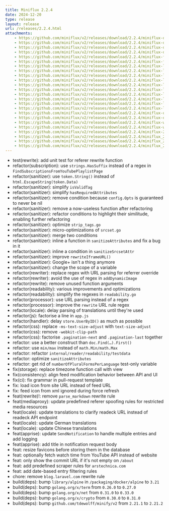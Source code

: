 ```yaml
---
title: Miniflux 2.2.4
date: 2024-12-20
type: release
layout: release
url: /releases/2.2.4.html
attachments:
    - https://github.com/miniflux/v2/releases/download/2.2.4/miniflux-darwin-amd64
    - https://github.com/miniflux/v2/releases/download/2.2.4/miniflux-darwin-amd64.sha256
    - https://github.com/miniflux/v2/releases/download/2.2.4/miniflux-darwin-arm64
    - https://github.com/miniflux/v2/releases/download/2.2.4/miniflux-darwin-arm64.sha256
    - https://github.com/miniflux/v2/releases/download/2.2.4/miniflux-freebsd-amd64
    - https://github.com/miniflux/v2/releases/download/2.2.4/miniflux-freebsd-amd64.sha256
    - https://github.com/miniflux/v2/releases/download/2.2.4/miniflux-linux-amd64
    - https://github.com/miniflux/v2/releases/download/2.2.4/miniflux-linux-amd64.sha256
    - https://github.com/miniflux/v2/releases/download/2.2.4/miniflux-linux-arm64
    - https://github.com/miniflux/v2/releases/download/2.2.4/miniflux-linux-arm64.sha256
    - https://github.com/miniflux/v2/releases/download/2.2.4/miniflux-linux-armv5
    - https://github.com/miniflux/v2/releases/download/2.2.4/miniflux-linux-armv5.sha256
    - https://github.com/miniflux/v2/releases/download/2.2.4/miniflux-linux-armv6
    - https://github.com/miniflux/v2/releases/download/2.2.4/miniflux-linux-armv6.sha256
    - https://github.com/miniflux/v2/releases/download/2.2.4/miniflux-linux-armv7
    - https://github.com/miniflux/v2/releases/download/2.2.4/miniflux-linux-armv7.sha256
    - https://github.com/miniflux/v2/releases/download/2.2.4/miniflux-openbsd-amd64
    - https://github.com/miniflux/v2/releases/download/2.2.4/miniflux-openbsd-amd64.sha256
    - https://github.com/miniflux/v2/releases/download/2.2.4/miniflux-windows-amd64.exe
    - https://github.com/miniflux/v2/releases/download/2.2.4/miniflux-windows-amd64.exe.sha256
    - https://github.com/miniflux/v2/releases/download/2.2.4/miniflux-2.2.4-1.0.x86_64.rpm
    - https://github.com/miniflux/v2/releases/download/2.2.4/miniflux_2.2.4_amd64.deb
    - https://github.com/miniflux/v2/releases/download/2.2.4/miniflux_2.2.4_arm64.deb
    - https://github.com/miniflux/v2/releases/download/2.2.4/miniflux_2.2.4_armhf.deb
---
```


* test(rewrite): add unit test for referer rewrite function
* refactor(subscription): use `strings.HasSuffix` instead of a regex in `FindSubscriptionsFromYouTubePlaylistPage`
* refactor(sanitizer): use `token.String()` instead of `html.EscapeString(token.Data)`
* refactor(sanitizer): simplify `isValidTag`
* refactor(sanitizer): simplify `hasRequiredAttributes`
* refactor(sanitizer): remove condition because `config.Opts` is guaranteed to never be nil
* refactor(sanitizer): remove a now-useless function after refactoring
* refactor(sanitizer): refactor conditions to highlight their similitude, enabling further refactoring
* refactor(sanitizer): optimize `strip_tags.go`
* refactor(sanitizer): micro-optimizations of `srcset.go`
* refactor(sanitizer): merge two conditions
* refactor(sanitizer): inline a function in `sanitizeAttributes` and fix a bug in it
* refactor(sanitizer): inline a condition in `sanitizeSrcsetAttr`
* refactor(sanitizer): improve `rewriteIframeURL()`
* refactor(sanitizer): Google+ isn't a thing anymore
* refactor(sanitizer): change the scope of a variable
* refactor(rewriter): replace regex with URL parsing for referrer override
* refactor(rewriter): avoid the use of regex in `addDynamicImage`
* refactor(rewrite): remove unused function arguments
* refactor(readability): various improvements and optimizations
* refactor(readability): simplify the regexes in `readability.go`
* refactor(processor): use URL parsing instead of a regex
* refactor(processor): improve the `rewrite` URL rule regex
* refactor(locale): delay parsing of translations until they're used
* refactor(js): factorise a line in `app.js`
* refactor(handler): delay `store.UserByID()` as much as possible
* refactor(css): replace `-ms-text-size-adjust` with `text-size-adjust`
* refactor(css): remove `-webkit-clip-path`
* refactor(css): factorise `.pagination-next` and `.pagination-last` together
* refactor: use a better construct than `doc.Find(…).First()`
* refactor: use `min/max` instead of `math.Min/math.Max`
* refactor: refactor `internal/reader/readability/testdata`
* refactor: optimize `sanitizeAttributes`
* refactor: get rid of `numberOfPluralFormsPerLanguage` test-only variable
* fix(storage): replace timezone function call with view
* fix(consistency): align feed modification behavior between API and UI
* fix(ci): fix grammar in pull-request template
* fix: load icon from site URL instead of feed URL
* fix: feed icon from xml ignored during force refresh
* feat(rewrite)!: remove `parse_markdown` rewrite rule
* feat(mediaproxy): update predefined referer spoofing rules for restricted media resources
* feat(locale): update translations to clarify readeck URL instead of readeck API endpoint
* feat(locale): update German translations
* feat(locale): update Chinese translations
* feat(apprise): update `SendNotification` to handle multiple entries and add logging
* feat(apprise): add title in notification request body
* feat: resize favicons before storing them in the database
* feat: optionally fetch watch time from YouTube API instead of website
* feat: only show the commit URL if it's not empty on `/about`
* feat: add predefined scraper rules for `arstechnica.com`
* feat: add date-based entry filtering rules
* chore: remove `blog.laravel.com` rewrite rule
* build(deps): bump `library/alpine` in `/packaging/docker/alpine` to `3.21`
* build(deps): bump `golang.org/x/term` from `0.26.0` to `0.27.0`
* build(deps): bump `golang.org/x/net` from `0.31.0` to `0.33.0`
* build(deps): bump `golang.org/x/crypto` from `0.30.0` to `0.31.0`
* build(deps): bump `github.com/tdewolff/minify/v2` from `2.21.1` to `2.21.2`
